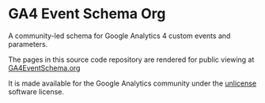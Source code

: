 # GA4 Event Schema Org
A community-led schema for Google Analytics 4 custom events and parameters.

The pages in this source code repository are rendered for public viewing at [GA4EventSchema.org](https://ga4eventschema.org/)

It is made available for the Google Analytics community under the [unlicense](https://github.com/Measurelab/GA4EventSchema/blob/main/LICENSE.txt) software license.
